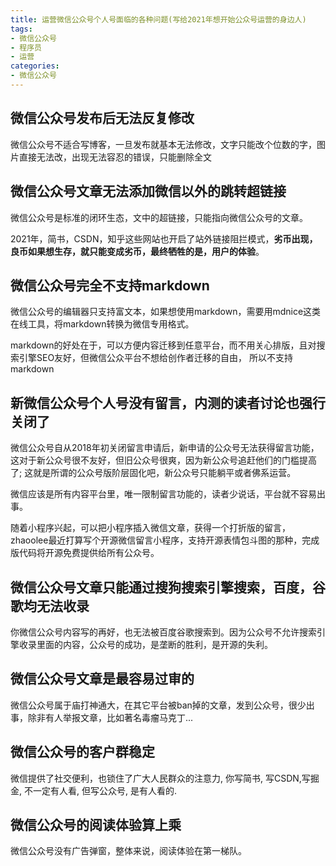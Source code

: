```yaml
---
title: 运营微信公众号个人号面临的各种问题(写给2021年想开始公众号运营的身边人)
tags: 
- 微信公众号
- 程序员
- 运营
categories:
- 微信公众号
---
```



## 微信公众号发布后无法反复修改

微信公众号不适合写博客，一旦发布就基本无法修改，文字只能改个位数的字，图片直接无法改，出现无法容忍的错误，只能删除全文

## 微信公众号文章无法添加微信以外的跳转超链接

微信公众号是标准的闭环生态，文中的超链接，只能指向微信公众号的文章。

2021年，简书，CSDN，知乎这些网站也开启了站外链接阻拦模式，**劣币出现，良币如果想生存，就只能变成劣币，最终牺牲的是，用户的体验**。

## 微信公众号完全不支持markdown

微信公众号的编辑器只支持富文本，如果想使用markdown，需要用mdnice这类在线工具，将markdown转换为微信专用格式。

markdown的好处在于，可以方便内容迁移到任意平台，而不用关心排版，且对搜索引擎SEO友好，但微信公众平台不想给创作者迁移的自由， 所以不支持markdown

## 新微信公众号个人号没有留言，内测的读者讨论也强行关闭了

微信公众号自从2018年初关闭留言申请后，新申请的公众号无法获得留言功能，这对于新公众号很不友好，但旧公众号很爽，因为新公众号追赶他们的门槛提高了; 这就是所谓的公众号版阶层固化吧，新公众号只能躺平或者佛系运营。

微信应该是所有内容平台里，唯一限制留言功能的，读者少说话，平台就不容易出事。

随着小程序兴起，可以把小程序插入微信文章，获得一个打折版的留言，zhaoolee最近打算写个开源微信留言小程序，支持开源表情包斗图的那种，完成版代码将开源免费提供给所有公众号。

## 微信公众号文章只能通过搜狗搜索引擎搜索，百度，谷歌均无法收录

你微信公众号内容写的再好，也无法被百度谷歌搜索到。因为公众号不允许搜索引擎收录里面的内容，公众号的成功，是垄断的胜利，是开源的失利。


## 微信公众号文章是最容易过审的

微信公众号属于庙打神通大，在其它平台被ban掉的文章，发到公众号，很少出事，除非有人举报文章，比如著名毒瘤马克丁...


## 微信公众号的客户群稳定

微信提供了社交便利，也锁住了广大人民群众的注意力, 你写简书, 写CSDN,写掘金, 不一定有人看, 但写公众号, 是有人看的.

## 微信公众号的阅读体验算上乘

微信公众号没有广告弹窗，整体来说，阅读体验在第一梯队。